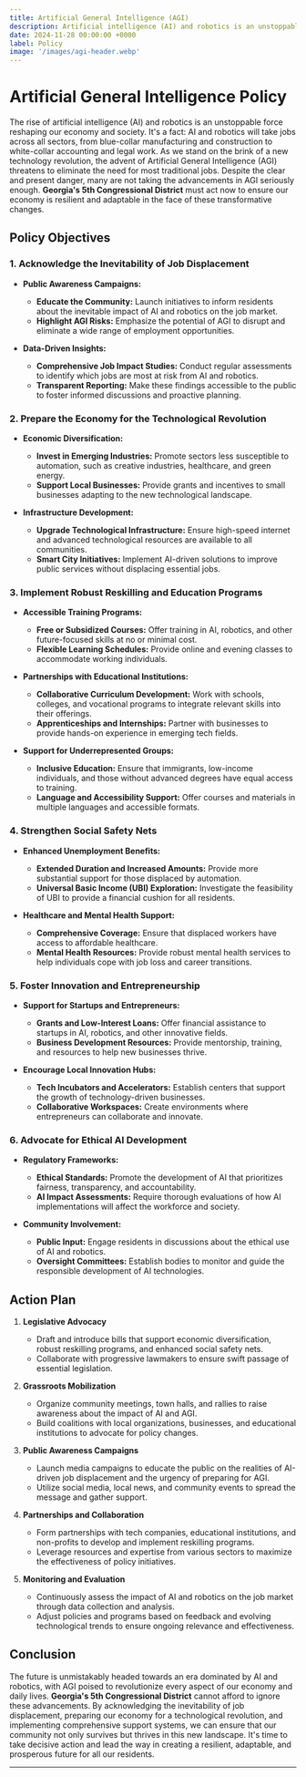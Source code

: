 ```yaml
---
title: Artificial General Intelligence (AGI)
description: Artificial intelligence (AI) and robotics is an unstoppable force reshaping our economy and society
date: 2024-11-28 00:00:00 +0000
label: Policy
image: '/images/agi-header.webp'
---
```


# Artificial General Intelligence Policy


The rise of artificial intelligence (AI) and robotics is an unstoppable force reshaping our economy and society. It's a fact: AI and robotics will take jobs across all sectors, from blue-collar manufacturing and construction to white-collar accounting and legal work. As we stand on the brink of a new technology revolution, the advent of Artificial General Intelligence (AGI) threatens to eliminate the need for most traditional jobs. Despite the clear and present danger, many are not taking the advancements in AGI seriously enough. **Georgia's 5th Congressional District** must act now to ensure our economy is resilient and adaptable in the face of these transformative changes.

## Policy Objectives

### 1. Acknowledge the Inevitability of Job Displacement

- **Public Awareness Campaigns:**
  - **Educate the Community:** Launch initiatives to inform residents about the inevitable impact of AI and robotics on the job market.
  - **Highlight AGI Risks:** Emphasize the potential of AGI to disrupt and eliminate a wide range of employment opportunities.

- **Data-Driven Insights:**
  - **Comprehensive Job Impact Studies:** Conduct regular assessments to identify which jobs are most at risk from AI and robotics.
  - **Transparent Reporting:** Make these findings accessible to the public to foster informed discussions and proactive planning.

### 2. Prepare the Economy for the Technological Revolution

- **Economic Diversification:**
  - **Invest in Emerging Industries:** Promote sectors less susceptible to automation, such as creative industries, healthcare, and green energy.
  - **Support Local Businesses:** Provide grants and incentives to small businesses adapting to the new technological landscape.

- **Infrastructure Development:**
  - **Upgrade Technological Infrastructure:** Ensure high-speed internet and advanced technological resources are available to all communities.
  - **Smart City Initiatives:** Implement AI-driven solutions to improve public services without displacing essential jobs.

### 3. Implement Robust Reskilling and Education Programs

- **Accessible Training Programs:**
  - **Free or Subsidized Courses:** Offer training in AI, robotics, and other future-focused skills at no or minimal cost.
  - **Flexible Learning Schedules:** Provide online and evening classes to accommodate working individuals.

- **Partnerships with Educational Institutions:**
  - **Collaborative Curriculum Development:** Work with schools, colleges, and vocational programs to integrate relevant skills into their offerings.
  - **Apprenticeships and Internships:** Partner with businesses to provide hands-on experience in emerging tech fields.

- **Support for Underrepresented Groups:**
  - **Inclusive Education:** Ensure that immigrants, low-income individuals, and those without advanced degrees have equal access to training.
  - **Language and Accessibility Support:** Offer courses and materials in multiple languages and accessible formats.

### 4. Strengthen Social Safety Nets

- **Enhanced Unemployment Benefits:**
  - **Extended Duration and Increased Amounts:** Provide more substantial support for those displaced by automation.
  - **Universal Basic Income (UBI) Exploration:** Investigate the feasibility of UBI to provide a financial cushion for all residents.

- **Healthcare and Mental Health Support:**
  - **Comprehensive Coverage:** Ensure that displaced workers have access to affordable healthcare.
  - **Mental Health Resources:** Provide robust mental health services to help individuals cope with job loss and career transitions.

### 5. Foster Innovation and Entrepreneurship

- **Support for Startups and Entrepreneurs:**
  - **Grants and Low-Interest Loans:** Offer financial assistance to startups in AI, robotics, and other innovative fields.
  - **Business Development Resources:** Provide mentorship, training, and resources to help new businesses thrive.

- **Encourage Local Innovation Hubs:**
  - **Tech Incubators and Accelerators:** Establish centers that support the growth of technology-driven businesses.
  - **Collaborative Workspaces:** Create environments where entrepreneurs can collaborate and innovate.

### 6. Advocate for Ethical AI Development

- **Regulatory Frameworks:**
  - **Ethical Standards:** Promote the development of AI that prioritizes fairness, transparency, and accountability.
  - **AI Impact Assessments:** Require thorough evaluations of how AI implementations will affect the workforce and society.

- **Community Involvement:**
  - **Public Input:** Engage residents in discussions about the ethical use of AI and robotics.
  - **Oversight Committees:** Establish bodies to monitor and guide the responsible development of AI technologies.

## Action Plan

1. **Legislative Advocacy**
   - Draft and introduce bills that support economic diversification, robust reskilling programs, and enhanced social safety nets.
   - Collaborate with progressive lawmakers to ensure swift passage of essential legislation.

2. **Grassroots Mobilization**
   - Organize community meetings, town halls, and rallies to raise awareness about the impact of AI and AGI.
   - Build coalitions with local organizations, businesses, and educational institutions to advocate for policy changes.

3. **Public Awareness Campaigns**
   - Launch media campaigns to educate the public on the realities of AI-driven job displacement and the urgency of preparing for AGI.
   - Utilize social media, local news, and community events to spread the message and gather support.

4. **Partnerships and Collaboration**
   - Form partnerships with tech companies, educational institutions, and non-profits to develop and implement reskilling programs.
   - Leverage resources and expertise from various sectors to maximize the effectiveness of policy initiatives.

5. **Monitoring and Evaluation**
   - Continuously assess the impact of AI and robotics on the job market through data collection and analysis.
   - Adjust policies and programs based on feedback and evolving technological trends to ensure ongoing relevance and effectiveness.

## Conclusion

The future is unmistakably headed towards an era dominated by AI and robotics, with AGI poised to revolutionize every aspect of our economy and daily lives. **Georgia's 5th Congressional District** cannot afford to ignore these advancements. By acknowledging the inevitability of job displacement, preparing our economy for a technological revolution, and implementing comprehensive support systems, we can ensure that our community not only survives but thrives in this new landscape. It's time to take decisive action and lead the way in creating a resilient, adaptable, and prosperous future for all our residents.

---